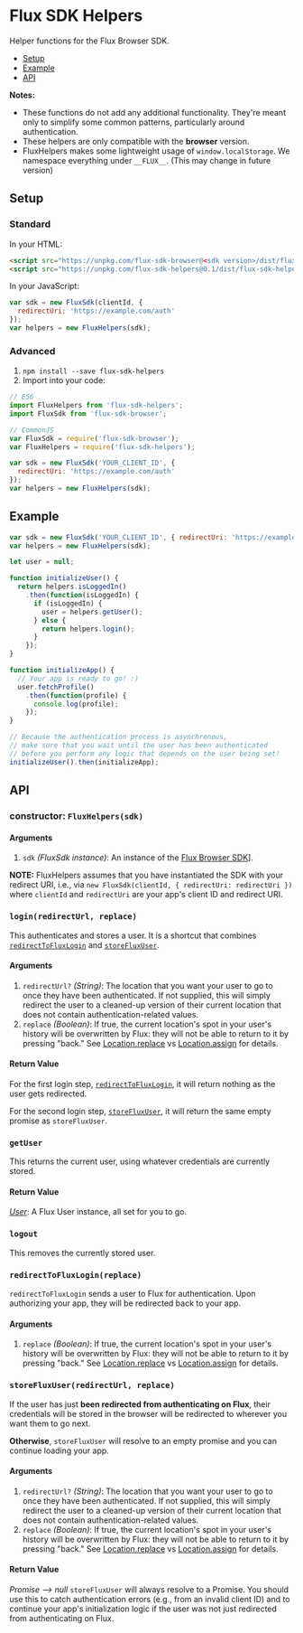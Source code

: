 # Flux SDK Helpers

Helper functions for the Flux Browser SDK.

* <a href="#setup">Setup</a>
* <a href="#example">Example</a>
* <a href="#api">API</a>

**Notes:**

* These functions do not add any additional functionality. They're meant only to simplify some
common patterns, particularly around authentication.
* These helpers are only compatible with the **browser** version.
* FluxHelpers makes some lightweight usage of `window.localStorage`. We namespace everything
under `__FLUX__`. (This may change in future version)

## <a id="setup"></a>Setup

### Standard

In your HTML:

```html
<script src="https://unpkg.com/flux-sdk-browser@<sdk version>/dist/flux-sdk-min.js"></script>
<script src="https://unpkg.com/flux-sdk-helpers@0.1/dist/flux-sdk-helpers.js"></script>
```

In your JavaScript:

```js
var sdk = new FluxSdk(clientId, {
  redirectUri: 'https://example.com/auth'
});
var helpers = new FluxHelpers(sdk);
```

### Advanced

1. `npm install --save flux-sdk-helpers`
2. Import into your code:

  ```js
  // ES6
  import FluxHelpers from 'flux-sdk-helpers';
  import FluxSdk from 'flux-sdk-browser';

  // CommonJS
  var FluxSdk = require('flux-sdk-browser');
  var FluxHelpers = require('flux-sdk-helpers');
  
  var sdk = new FluxSdk('YOUR_CLIENT_ID', {
    redirectUri: 'https://example.com/auth'
  });
  var helpers = new FluxHelpers(sdk);
  ```

## <a id="example"></a>Example

```js
var sdk = new FluxSdk('YOUR_CLIENT_ID', { redirectUri: 'https://example.com/authorize' });
var helpers = new FluxHelpers(sdk);

let user = null;

function initializeUser() {
  return helpers.isLoggedIn()
    .then(function(isLoggedIn) {
      if (isLoggedIn) {
        user = helpers.getUser();
      } else {
        return helpers.login();
      }
    });
}

function initializeApp() {
  // Your app is ready to go! :)
  user.fetchProfile()
    .then(function(profile) {
      console.log(profile);
    });
}

// Because the authentication process is asynchronous,
// make sure that you wait until the user has been authenticated
// before you perform any logic that depends on the user being set!
initializeUser().then(initializeApp);
```

## <a id="api"></a>API

### constructor: `FluxHelpers(sdk)`

#### Arguments

1. `sdk` *(FluxSdk instance)*: An instance of the
[Flux Browser SDK](https://www.npmjs.com/package/flux-sdk-browser)].

**NOTE:** FluxHelpers assumes that you have instantiated the SDK with your redirect URI,
i.e., via `new FluxSdk(clientId, { redirectUri: redirectUri })` where `clientId` and
`redirectUri` are your app's client ID and redirect URI.

### <a id="login"></a>`login(redirectUrl, replace)`

This authenticates and stores a user. It is a shortcut that combines
[`redirectToFluxLogin`](#redirecttofluxlogin) and [`storeFluxUser`](#storefluxuser).

#### Arguments

1. `redirectUrl?` *(String)*: The location that you want your user to go to once they have been
authenticated. If not supplied, this will simply redirect the user to a cleaned-up version of their
current location that does not contain authentication-related values.
1. `replace` *(Boolean)*: If true, the current location's spot in your user's history will be
overwritten by Flux: they will not be able to return to it by pressing "back." See
[Location.replace](https://developer.mozilla.org/en-US/docs/Web/API/Location/replace) vs
[Location.assign](https://developer.mozilla.org/en-US/docs/Web/API/Location/assign) for details.

#### Return Value

For the first login step, [`redirectToFluxLogin`](#redirecttofluxlogin), it will return nothing as
the user gets redirected.

For the second login step, [`storeFluxUser`](#storefluxuser), it will return the same empty
promise as `storeFluxUser`.

### <a id="getuser"></a>`getUser`

This returns the current user, using whatever credentials are currently stored.

#### Return Value

*[User](https://flux.gitbooks.io/flux-javascript-sdk/content/docs/api/User.html)*: A Flux User
instance, all set for you to go.

### <a id="logout"></a>`logout`

This removes the currently stored user.

### <a id="redirecttofluxlogin"></a>`redirectToFluxLogin(replace)`

`redirectToFluxLogin` sends a user to Flux for authentication. Upon authorizing your app, they will
be redirected back to your app.

#### Arguments

1. `replace` *(Boolean)*: If true, the current location's spot in your user's history will be
overwritten by Flux: they will not be able to return to it by pressing "back." See
[Location.replace](https://developer.mozilla.org/en-US/docs/Web/API/Location/replace) vs
[Location.assign](https://developer.mozilla.org/en-US/docs/Web/API/Location/assign) for details.

### <a id="storefluxuser"></a>`storeFluxUser(redirectUrl, replace)`

If the user has just **been redirected from authenticating on Flux**, their credentials will be
stored in the browser will be redirected to wherever you want them to go next.

**Otherwise**, `storeFluxUser` will resolve to an empty promise and you can continue loading your
app.

#### Arguments

1. `redirectUrl?` *(String)*: The location that you want your user to go to once they have been
authenticated. If not supplied, this will simply redirect the user to a cleaned-up version of their
current location that does not contain authentication-related values.
1. `replace` *(Boolean)*: If true, the current location's spot in your user's history will be
overwritten by Flux: they will not be able to return to it by pressing "back." See
[Location.replace](https://developer.mozilla.org/en-US/docs/Web/API/Location/replace) vs
[Location.assign](https://developer.mozilla.org/en-US/docs/Web/API/Location/assign) for details.

#### Return Value

*Promise --> null* `storeFluxUser` will always resolve to a Promise. You should use this to catch
authentication errors (e.g., from an invalid client ID) and to continue your app's initialization
logic if the user was not just redirected from authenticating on Flux.

